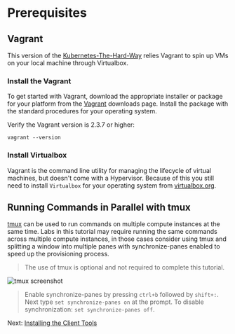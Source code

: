 # Prerequisites

## Vagrant

This version of the [Kubernetes-The-Hard-Way]() relies Vagrant to spin up VMs on your local machine through Virtualbox.

### Install the Vagrant

To get started with Vagrant, download the appropriate installer or package for your platform from the [Vagrant](https://developer.hashicorp.com/vagrant/downloads) downloads page. Install the package with the standard procedures for your operating system.

Verify the Vagrant version is 2.3.7 or higher:

```
vagrant --version
```

### Install Virtualbox

Vagrant is the command line utility for managing the lifecycle of virtual machines, but doesn't come with a Hypervisor. Because of this you still need to install `Virtualbox` for your operating system from [virtualbox.org](https://www.virtualbox.org/).

## Running Commands in Parallel with tmux

[tmux](https://github.com/tmux/tmux/wiki) can be used to run commands on multiple compute instances at the same time. Labs in this tutorial may require running the same commands across multiple compute instances, in those cases consider using tmux and splitting a window into multiple panes with synchronize-panes enabled to speed up the provisioning process.

> The use of tmux is optional and not required to complete this tutorial.

![tmux screenshot](images/tmux-screenshot.png)

> Enable synchronize-panes by pressing `ctrl+b` followed by `shift+:`. Next type `set synchronize-panes on` at the prompt. To disable synchronization: `set synchronize-panes off`.

Next: [Installing the Client Tools](02-client-tools.md)
